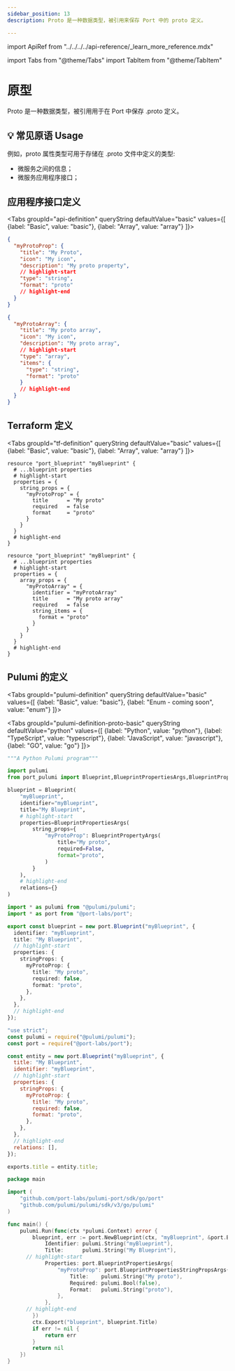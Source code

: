 ```yaml
---
sidebar_position: 13
description: Proto 是一种数据类型，被引用来保存 Port 中的 proto 定义。

---
```


import ApiRef from "../../../../api-reference/_learn_more_reference.mdx"

import Tabs from "@theme/Tabs"
import TabItem from "@theme/TabItem"

# 原型

Proto 是一种数据类型，被引用用于在 Port 中保存 .proto 定义。

## 💡 常见原语 Usage

例如，proto 属性类型可用于存储在 .proto 文件中定义的类型: 

* 微服务之间的信息；
* 微服务应用程序接口；

## 应用程序接口定义

<Tabs groupId="api-definition" queryString defaultValue="basic" values={[
{label: "Basic", value: "basic"},
{label: "Array", value: "array"}
]}>

<TabItem value="basic">

```json showLineNumbers
{
  "myProtoProp": {
    "title": "My Proto",
    "icon": "My icon",
    "description": "My proto property",
    // highlight-start
    "type": "string",
    "format": "proto"
    // highlight-end
  }
}
```

</TabItem>
<TabItem value="array">

```json showLineNumbers
{
  "myProtoArray": {
    "title": "My proto array",
    "icon": "My icon",
    "description": "My proto array",
    // highlight-start
    "type": "array",
    "items": {
      "type": "string",
      "format": "proto"
    }
    // highlight-end
  }
}
```

</TabItem>
</Tabs>

<ApiRef />

## Terraform 定义

<Tabs groupId="tf-definition" queryString defaultValue="basic" values={[
{label: "Basic", value: "basic"},
{label: "Array", value: "array"}
]}>

<TabItem value="basic">

```hcl showLineNumbers
resource "port_blueprint" "myBlueprint" {
  # ...blueprint properties
  # highlight-start
  properties = {
    string_props = {
      "myProtoProp" = {
        title      = "My proto"
        required   = false
        format     = "proto"
      }
    }
  }
  # highlight-end
}
```

</TabItem>
<TabItem value="array">

```hcl showLineNumbers
resource "port_blueprint" "myBlueprint" {
  # ...blueprint properties
  # highlight-start
  properties = {
    array_props = {
      "myProtoArray" = {
        identifier = "myProtoArray"
        title      = "My proto array"
        required   = false
        string_items = {
          format = "proto"
        }
      }
    }
  }
  # highlight-end
}
```

</TabItem>
</Tabs>

## Pulumi 的定义

<Tabs groupId="pulumi-definition" queryString defaultValue="basic" values={[
{label: "Basic", value: "basic"},
{label: "Enum - coming soon", value: "enum"}
]}>

<TabItem value="basic">

<Tabs groupId="pulumi-definition-proto-basic" queryString defaultValue="python" values={[
{label: "Python", value: "python"},
{label: "TypeScript", value: "typescript"},
{label: "JavaScript", value: "javascript"},
{label: "GO", value: "go"}
]}>

<TabItem value="python">

```python showLineNumbers
"""A Python Pulumi program"""

import pulumi
from port_pulumi import Blueprint,BlueprintPropertiesArgs,BlueprintPropertyArgs

blueprint = Blueprint(
    "myBlueprint",
    identifier="myBlueprint",
    title="My Blueprint",
    # highlight-start
    properties=BlueprintPropertiesArgs(
        string_props={
            "myProtoProp": BlueprintPropertyArgs(
                title="My proto",
                required=False,
                format="proto",
            )
        }
    ),
    # highlight-end
    relations={}
)
```

</TabItem>

<TabItem value="typescript">

```typescript showLineNumbers
import * as pulumi from "@pulumi/pulumi";
import * as port from "@port-labs/port";

export const blueprint = new port.Blueprint("myBlueprint", {
  identifier: "myBlueprint",
  title: "My Blueprint",
  // highlight-start
  properties: {
    stringProps: {
      myProtoProp: {
        title: "My proto",
        required: false,
        format: "proto",
      },
    },
  },
  // highlight-end
});
```

</TabItem>

<TabItem value="javascript">

```javascript showLineNumbers
"use strict";
const pulumi = require("@pulumi/pulumi");
const port = require("@port-labs/port");

const entity = new port.Blueprint("myBlueprint", {
  title: "My Blueprint",
  identifier: "myBlueprint",
  // highlight-start
  properties: {
    stringProps: {
      myProtoProp: {
        title: "My proto",
        required: false,
        format: "proto",
      },
    },
  },
  // highlight-end
  relations: [],
});

exports.title = entity.title;
```

</TabItem>
<TabItem value="go">

```go showLineNumbers
package main

import (
    "github.com/port-labs/pulumi-port/sdk/go/port"
    "github.com/pulumi/pulumi/sdk/v3/go/pulumi"
)

func main() {
    pulumi.Run(func(ctx *pulumi.Context) error {
    	blueprint, err := port.NewBlueprint(ctx, "myBlueprint", &port.BlueprintArgs{
    		Identifier: pulumi.String("myBlueprint"),
    		Title:      pulumi.String("My Blueprint"),
      // highlight-start
    		Properties: port.BlueprintPropertiesArgs{
    			"myProtoProp": port.BlueprintPropertiesStringPropsArgs{
    				Title:    pulumi.String("My proto"),
    				Required: pulumi.Bool(false),
    				Format:   pulumi.String("proto"),
    			},
    		},
      // highlight-end
    	})
    	ctx.Export("blueprint", blueprint.Title)
    	if err != nil {
    		return err
    	}
    	return nil
    })
}
```

</TabItem>

</Tabs>

</TabItem>
</Tabs>
